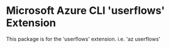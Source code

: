 Microsoft Azure CLI 'userflows' Extension
==========================================

This package is for the 'userflows' extension.
i.e. 'az userflows'
